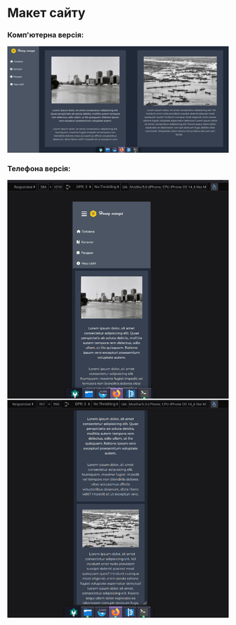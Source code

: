 # Макет сайту      

### Комп'ютерна версія:
![PC_Screenshot](./docs/web-lab2-pc.png)

### Телефона версія:
![Phone_Screenshot_1](./docs/web-lab2-phone1.png)
![Phone_Screenshot_2](./docs/web-lab2-phone2.png)
